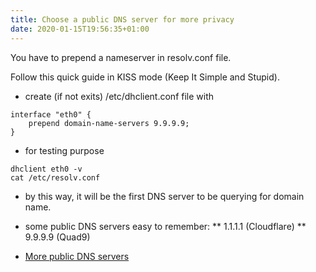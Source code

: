 ```yaml
---
title: Choose a public DNS server for more privacy
date: 2020-01-15T19:56:35+01:00
---
```


You have to prepend a nameserver in resolv.conf file.

Follow this quick guide in KISS mode (Keep It Simple and Stupid).


* create (if not exits) /etc/dhclient.conf file with

```
interface "eth0" {
    prepend domain-name-servers 9.9.9.9;
}
```

* for testing purpose

```
dhclient eth0 -v
cat /etc/resolv.conf
```

* by this way, it will be the first DNS server to be querying for domain name.

* some public DNS servers easy to remember:
** 1.1.1.1  (Cloudflare)
** 9.9.9.9  (Quad9)

* [More public DNS servers](https://en.wikipedia.org/wiki/Public_recursive_name_server)
